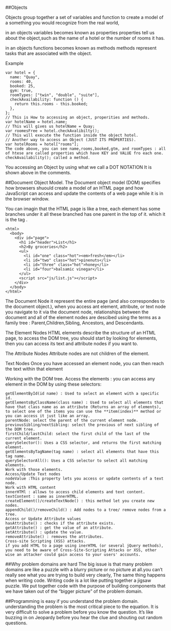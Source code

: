 ##Objects  

Objects group together a set of variables and function to create a model of a something you would recognize from the real world,

in an objects variables becomes known as properties properties tell us about the object,such as the name of a hotel or the number of rooms it has.

in an objects functions becomes known as methods methods represent tasks that are associated with the object.

Example

```
var hotel = {
  name: "Quay",
  rooms: 40,
  booked: 25,
  gym: true,
  roomTypes: ["twin", "double", "suite"],
  checkAvailability: function () {
    return this.rooms - this.booked;
  },
};
// This is How to accessing an object, properities and methods.
var hotelName = hotel.name;
// This will gives us hotelName = Quay;
var roomesFree = hotel.checkAvalibilty();
// This will execute the function inside the object hotel.
// Another way to access an Object (JUST ITS PROPERTIES).
var hotelRooms = hotel["rooms"];
The code above, you can see name,rooms,booked,gtm, and roomTypes : all of htese are called properties which have KEY and VALUE fro each one. checkAvailability(); called a method.
```

You accessing an Object by using what we call a DOT NOTATION It is shown above in the comments.

##Document Object Model.
The Document object model (DOM) specifies how browsers shuould create a model of an HTML page and how JavaScript can access and update the contents of a web page while it is in the browser window.

You can imagin that the HTML page is like a tree, each element has some branches under it all these branched has one parent in the top of it. which it is the <html> tag .
```
<html>
  <body>
    <div id="page">
      <h1 id="header">List</h1>
      <h2>By groceries</h2>
      <ul>
        <li id="one" class="hot"><em>fresh</em></li>
        <li id="two" class="hot">pinenuts</li>
        <li id="three" class="hot">honey</li>
        <li id="four">balsamic vinegar</li>
      </ul>
      <script src="js/list.js"></script>
    </div>
  </body>
</html>
```

The Document Node it represent the entire page (and also correspondes to the document object.), when you access ant element, attribute, or text node you navigate to it via the document node, relationships between the document and all of the element nodes are descibed using the terms as a family tree : Parent,Children,Sibling, Ancestors, and Descendants.

The Element Nodes HTML elements describe the structure of an HTML page, to access the DOM tree, you should start by looking for elements, then you can access its text and attribute nodes if you want to.

The Attribute Nodes Attribute nodes are not children of the element.

Text Nodes Once you have accessed an element node, you can then reach the text within that element

Working with the DOM tree.
Access the elements : you can access any element in the DOM by using these selectors:
```
getElementById(id name) : Used to select an element with a specific id.
getElementsByClassName(class name) : Used to select all elements that have that class name as an attribute (Returns an array of elements), to select one of the items you can use the **item(index)** method or you can access it just like an array.
parentNode: select the parent of the current element node.
previousSibling/nextSibling: select the previous of next sibling of the DOM tree.
firstChild/lastChild: select the first child of the last of the current element.
querySelector(): Uses a CSS selector, and returns the first matching element.
getElementsByTagName(tag name) : select all elements that have this tag name.
querySelectorAll(): Uses a CSS selector to select all matching elements.
Work with those elements.
Access/Update Text nodes
nodeValue :This property lets you access or update contents of a text node.
Work with HTML content
innerHTMl : allows to access child elements and text content.
textContent : same as innerHTML.
createElement()/createTextNode() : this method let you create new nodes.
appendChild()/removeChild() : Add nodes to a tree/ remove nodes from a tree.
Access or Update Attribute values
hasAttribute() : checks if the attribute exists.
getAttribute() : get the value of an attribute.
setAttribute() : update the value.
removeAttribute() : removes the attributes.
Cross-site Scripting (XSS) attacks.
if you add HTML to a page using inerHTML (or several jQuery methods), you need to be aware of Cross-Site-Scripting Attacks or XSS, other wise an attacker could gain access to your users' accounts.
```
##Why problem domains are hard
The big issue is that many problem domains are like a puzzle with a blurry picture or no picture at all.you can’t really see what you are trying to build very clearly, The same thing happens when writing code. Writing code is a lot like putting together a jigsaw puzzle. We put together code with the purpose of building components that we have taken out of the “bigger picture” of the problem domain.

##Programming is easy if you understand the problem domain.
understanding the problem is the most critical piece to the equation. It is very difficult to solve a problem before you know the question. It’s like buzzing in on Jeopardy before you hear the clue and shouting out random questions.
